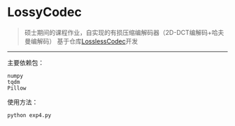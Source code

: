 # LossyCodec
> 硕士期间的课程作业，自实现的有损压缩编解码器（2D-DCT编解码+哈夫曼编解码） 
> 基于仓库[LosslessCodec](https://github.com/TongChiYip/LosslessCodec)开发

---
主要依赖包：  
```
numpy
tqdm
Pillow
```
使用方法：
```
python exp4.py
```
